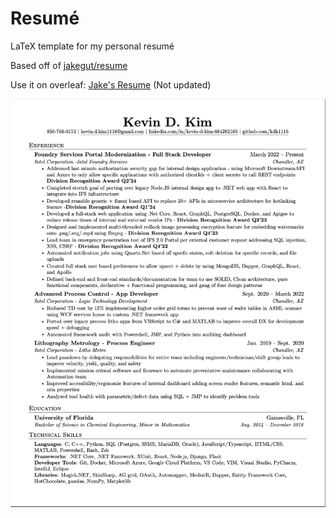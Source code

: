 # Resumé

LaTeX template for my personal resumé

Based off of [jakegut/resume](https://github.com/jakegut/resume/)

Use it on overleaf: [Jake's Resume](https://www.overleaf.com/latex/templates/jakes-resume/syzfjbzwjncs) (Not updated)

![Resume Preview](resume.png)
